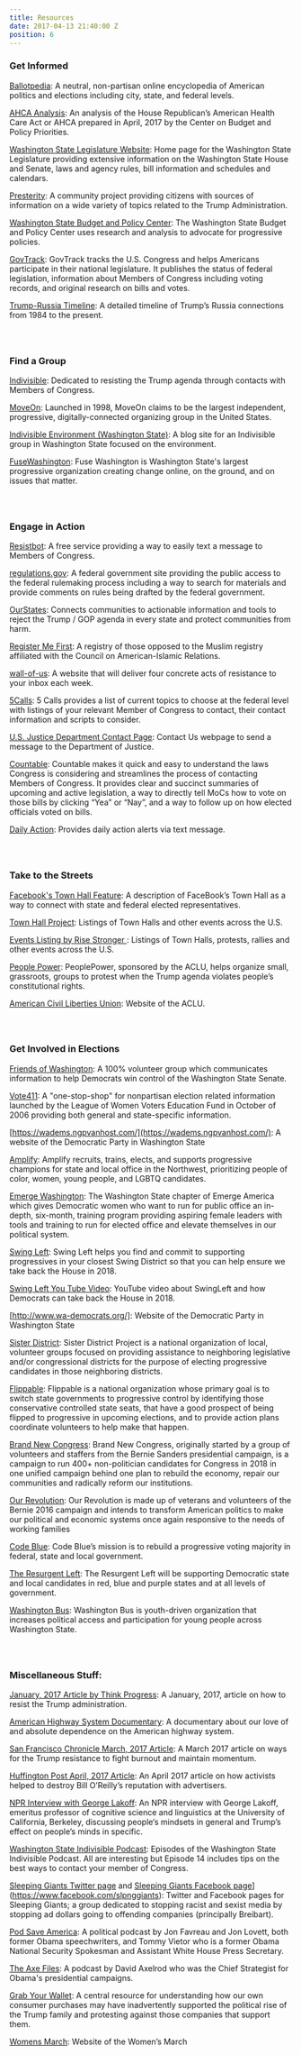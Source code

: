 ```yaml
---
title: Resources
date: 2017-04-13 21:40:00 Z
position: 6
---
```


### **Get Informed**

<a href="https://www.ballotpedia.org/115th_United_States_Congress">Ballotpedia</a>:  A neutral, non-partisan online encyclopedia of American politics and elections including city, state, and federal levels.

<a href="http://www.cbpp.org/sites/default/files/atoms/files/4-13-17health-factsheets-wa.pdf">AHCA Analysis</a>: An analysis of the House Republican’s American Health Care Act or AHCA prepared in April, 2017 by the Center on Budget and Policy Priorities.

<a href="http://leg.wa.gov/">Washington State Legislature Website</a>: Home page for the Washington State Legislature providing extensive information on the Washington State House and Senate, laws and agency rules, bill information and schedules and calendars.

<a href="https://presterity.org/">Presterity</a>:  A community project providing citizens with  sources of information on a wide variety of topics related to the Trump Administration.

<a href="http://budgetandpolicy.org">Washington State Budget and Policy Center</a>: The Washington State Budget and Policy Center uses research and analysis to advocate for progressive policies.

<a href="https://www.govtrack.us/">GovTrack</a>: GovTrack tracks the U.S. Congress and helps Americans participate in their national legislature. It publishes the status of federal legislation, information about Members of Congress including voting records, and original research on bills and votes.

<a href="http://timeline.lawyersforgoodgovernment.org/#event-timeline">Trump-Russia Timeline</a>: A detailed timeline of Trump’s Russia connections from 1984 to the present.

### <br><br>Find a Group

<a href="https://www.indivisibleguide.com/">Indivisible</a>:  Dedicated to resisting the Trump agenda through contacts with Members of Congress.

<a href="https://front.moveon.org/">MoveOn</a>: Launched in 1998, MoveOn claims to be the largest independent, progressive, digitally-connected organizing group in the United States.

<a href="https://indivisiblewaenvironment.wordpress.com/environment-leaders-summit-time/">Indivisible Environment (Washington State)</a>: A blog site for an Indivisible group in Washington State focused on the environment.

<a href="http://fusewashington.org/">FuseWashington</a>:  Fuse Washington is Washington State's largest progressive organization creating change online, on the ground, and on issues that matter.

### <br><br>Engage in Action

<a href="https://resistbot.io/">Resistbot</a>: A free service providing a way to easily text a message to Members of Congress.

<a href="https://www.regulations.gov/searchResults?rpp=25&so=DESC&sb=postedDate&po=0&cs=3&dct=N%2BFR%2BPR">regulations.gov</a>: A federal government site providing the public access to the federal rulemaking process including a way to search for materials and provide comments on rules being drafted by the federal government.

<a href="https://www.ourstates.org/#ourstates">OurStates</a>: Connects communities to actionable information and tools to reject the Trump / GOP agenda in every state and protect communities from harm.

<a href="https://registermefirst.com/">Register Me First</a>: A registry of those opposed to the Muslim registry affiliated with the Council on American-Islamic Relations.

<a href="https://www.wall-of-us.org/">wall-of-us</a>: A website that will deliver four concrete acts of resistance to your inbox each week.

<a href="https://5calls.org/">5Calls</a>: 5 Calls provides a list of current topics to choose at the federal level with listings of your relevant Member of Congress to contact, their contact information and scripts to consider.

<a href="https://www.justice.gov/doj/webform/your-message-department-justice">U.S. Justice Department Contact Page</a>:  Contact Us webpage to send a message to the Department of Justice.

<a href="https://www.countable.us/">Countable</a>: Countable makes it quick and easy to understand the laws Congress is considering and streamlines the process of contacting Members of Congress. It provides clear and succinct summaries of upcoming and active legislation, a way to directly tell MoCs how to vote on those bills by clicking “Yea” or “Nay”, and a way to follow up on how elected officials voted on bills.

<a href="https://dailyaction.org/">Daily Action</a>: Provides daily action alerts via text message.

### <br><br>Take to the Streets

<a href="http://nymag.com/selectall/2017/03/facebook-town-hall-feature-contacts-elected-officials.html">Facebook's Town Hall  Feature</a>: A description of FaceBook’s Town Hall as a way to connect with state and federal elected representatives.

<a href="https://townhallproject-86312.firebaseapp.com/">Town Hall Project</a>: Listings of Town Halls and other events across the U.S.

<a href="https://risestronger.org/events">Events Listing by Rise Stronger </a>: Listings of Town Halls, protests, rallies and other events across the U.S.

<a href="https://peoplepower.org/">People Power</a>: PeoplePower, sponsored by the ACLU, helps organize small, grassroots, groups to protest when the Trump agenda violates people’s constitutional rights.

<a href="https://www.aclu.org/">American Civil Liberties Union</a>: Website of the ACLU.

### <br><br>Get Involved in Elections

<a href="https://www.friendsofwashington.org/">Friends of Washington</a>: A 100% volunteer group which communicates information to help Democrats win control of the Washington State Senate.

<a href="http://www.vote411.org/">Vote411</a>: A "one-stop-shop" for nonpartisan election related information launched by the League of Women Voters Education Fund in October of 2006 providing both general and state-specific information.

[https://wadems.ngpvanhost.com/](https://wadems.ngpvanhost.com/): A website of the Democratic Party in Washington State

<a href="http://amplify.win/">Amplify</a>: Amplify recruits, trains, elects, and supports progressive champions for state and local office in the Northwest, prioritizing people of color, women, young people, and LGBTQ candidates.

<a href="http://www.emergeamerica.org/EmergeWA">Emerge Washington</a>:  The Washington State chapter of Emerge America which gives Democratic women who want to run for public office an in-depth, six-month, training program providing aspiring female leaders with tools and training to run for elected office and elevate themselves in our political system.

<a href="https://swingleft.org/">Swing Left</a>: Swing Left helps you find and commit to supporting progressives in your closest Swing District so that you can help ensure we take back the House in 2018.

<a href="https://www.youtube.com/watch?v=Vj8LNi__jOI">Swing Left You Tube Video</a>: YouTube video about SwingLeft and how Democrats can take back the House in 2018.

[http://www.wa-democrats.org/]: Website of the Democratic Party in Washington State

[<a href="https://www.sisterdistrict.com/">Sister District</a>](https://www.sisterdistrict.com/): Sister District Project is a national organization of local, volunteer groups focused on providing assistance to neighboring legislative and/or congressional districts for the purpose of electing progressive candidates in those neighboring districts.

[<a href="https://www.flippable.org/">Flippable</a>](https://www.flippable.org/): Flippable is a national organization whose primary goal is to switch state governments to progressive control by identifying those conservative controlled state seats, that have a good prospect of being flipped to progressive in upcoming elections, and to provide action plans coordinate volunteers to help make that happen.

[<a href="https://brandnewcongress.org/">Brand New Congress</a>](https://brandnewcongress.org/): Brand New Congress, originally started by a group of volunteers and staffers from the Bernie Sanders presidential campaign, is a campaign to run 400\+ non-politician candidates for Congress in 2018 in one unified campaign behind one plan to rebuild the economy, repair our communities and radically reform our institutions.

[<a href="https://ourrevolution.com/">Our Revolution</a>](https://ourrevolution.com/): Our Revolution is made up of veterans and volunteers of the Bernie 2016 campaign and intends to transform American politics to make our political and economic systems once again responsive to the needs of working families

[<a href="https://www.codeblue.team/">Code Blue</a>](https://www.codeblue.team/): Code Blue’s mission is to rebuild a progressive voting majority in federal, state and local government.

[<a href="https://www.theresurgentleft.org/">The Resurgent Left</a>](https://www.theresurgentleft.org/): The Resurgent Left will be supporting Democratic state and local candidates in red, blue and purple states and at all levels of government.

[<a href="http://washingtonbus.org/">Washington Bus</a>](http://washingtonbus.org/): Washington Bus is youth-driven organization that increases political access and participation for young people across Washington State.

### <br><br>Miscellaneous Stuff:

[<a href="https://thinkprogress.org/a-simple-guide-to-how-you-can-throw-sand-in-the-trump-administrations-gears-64843da93664">January, 2017 Article by Think Progress</a>](https://thinkprogress.org/a-simple-guide-to-how-you-can-throw-sand-in-the-trump-administrations-gears-64843da93664): A January, 2017, article on how to resist the Trump administration.

[<a href="http://bepreparedtostop.org/">American Highway System Documentary</a>](http://bepreparedtostop.org/):  A documentary about our love of and absolute dependence on the American highway system.

[<a href="http://www.sfchronicle.com/politics/article/Next-step-for-Trump-resistance-Get-organized-11011955.php">San Francisco Chronicle March, 2017 Article</a>](http://www.sfchronicle.com/politics/article/Next-step-for-Trump-resistance-Get-organized-11011955.php): A March 2017 article on ways for the Trump resistance to fight burnout and maintain momentum.

[<a href="http://www.huffingtonpost.com/entry/bill-oreilly-advertiser-boycott_us_58ebdf24e4b0df7e20446bb4">Huffington Post April, 2017 Article</a>](http://www.huffingtonpost.com/entry/bill-oreilly-advertiser-boycott_us_58ebdf24e4b0df7e20446bb4): An April 2017 article on how activists helped to destroy Bill O’Reilly’s reputation with advertisers.

[<a href="http://ualrpublicradio.org/post/read-our-full-conversation-george-lakoff-your-brain-trump#stream/0">NPR Interview with  George Lakoff</a>](http://ualrpublicradio.org/post/read-our-full-conversation-george-lakoff-your-brain-trump#stream/0): An NPR interview with George Lakoff, emeritus professor of cognitive science and linguistics at the University of California, Berkeley, discussing people‘s mindsets in general and Trump’s effect on people’s minds in specific.

<a href="https://soundcloud.com/wsip">Washington State Indivisible Podcast</a>:  Episodes of the Washington State Indivisible Podcast.  All are interesting but Episode 14 includes tips on the best ways to contact your member of Congress.

[<a href="https://twitter.com/slpng_giants">Sleeping Giants Twitter page</a> ](https://twitter.com/slpng_giants) and <a href="https://www.facebook.com/slpnggiants">Sleeping Giants Facebook page</a>](https://www.facebook.com/slpnggiants): Twitter and Facebook pages for Sleeping Giants; a group dedicated to stopping racist and sexist media by stopping ad dollars going to offending companies (principally Breibart).

<a href="https://getcrookedmedia.com/here-have-a-podcast-78ee56b5a323"> Pod Save America</a>:   A political podcast by Jon Favreau and Jon Lovett, both former Obama speechwriters, and Tommy Vietor who is a former Obama National Security Spokesman and Assistant White House Press Secretary.

<a href="http://podcast.cnn.com/axefiles">The Axe Files</a>:  A podcast by David Axelrod who was  the Chief Strategist for Obama's presidential campaigns.

[<a href="https://grabyourwallet.org/">Grab Your Wallet</a>](https://grabyourwallet.org/): A central resource for understanding how our own consumer purchases may have inadvertently supported the political rise of the Trump family and protesting against those companies that support them.

[<a href="https://www.womensmarch.com/">Womens March</a>](https://www.womensmarch.com/): Website of the Women’s March